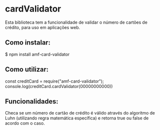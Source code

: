 # cardValidator

Esta biblioteca tem a funcionalidade de validar o número de cartões de crédito, para uso em aplicações web.

## Como instalar:
  $  npm install amf-card-validator
  
## Como utilizar:
  const creditCard = require("amf-card-validator");
  console.log(creditCard.cardValidator(00000000000)) 
  
## Funcionalidades:
Checa se um número de cartão de crédito é válido através do algoritmo de Luhn (utilizando regra matemática específica) e retorna true ou false de acordo com o caso.